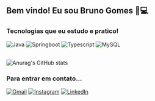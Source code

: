 ## Bem vindo! Eu sou Bruno Gomes 🫶💻

### Tecnologias que eu estudo e pratico!
<div style="display: inline_block">
  <img aling="center" alt="Java" src="https://img.shields.io/badge/Java-FF8C00?style=for-the-badge&logo=openjdk&logoColor=white">
  <img aling="center" alt="Springboot" src="https://img.shields.io/badge/Spring-6DB33F?style=for-the-badge&logo=spring&logoColor=white">
  <img aling="center" alt="Typescript" src="https://img.shields.io/badge/TypeScript-007ACC?style=for-the-badge&logo=typescript&logoColor=whitelogoColor=white">
  <img aling="center" alt="MySQL" src="https://img.shields.io/badge/MySQL-00BFFF?style=for-the-badge&logo=mysql&logoColor=white">
</div>
<br/>

![Anurag's GitHub stats](https://github-readme-stats.vercel.app/api?username=BrunoVGomes&show_icons=true&theme=tokyonight)

### Para entrar em contato...

[![Gmail](https://img.shields.io/badge/Gmail-D14836?style=for-the-badge&logo=gmail&logoColor=white)](https://mail.google.com/mail/u/0/brunoviniciius22@gmail.com)
[![Instagram](https://img.shields.io/badge/Instagram-E4405F?style=for-the-badge&logo=instagram&logoColor=white)](https://instagram.com/_bruno_gms)
[![LinkedIn](https://img.shields.io/badge/LinkedIn-0077B5?style=for-the-badge&logo=linkedin&logoColor=white)](https://www.linkedin.com/in/bruno-vinicius-70414a247)
